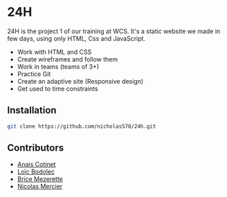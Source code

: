 # 24H

24H is the project 1 of our training at WCS. It's a static website we made in few days, using only HTML, Css and JavaScript.

- Work with HTML and CSS
- Create wireframes and follow them
- Work in teams (teams of 3+)
- Practice Git
- Create an adaptive site (Responsive design)
- Get used to time constraints

## Installation

```bash
git clone https://github.com/nicholas570/24h.git
```

## Contributors

- [Anais Cotinet](https://github.com/anais-ctnt)
- [Loïc Bodolec](https://github.com/loicbdev)
- [Brice Mezerette](https://github.com/brice-mez)
- [Nicolas Mercier](https://github.com/nicholas570)
